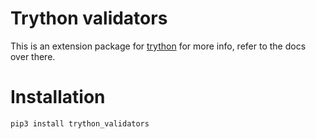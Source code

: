 # Trython validators
This is an extension package for [trython](https://github.com/dermasmid/trython) for more info, refer to the docs over there.

# Installation

`pip3 install trython_validators`
